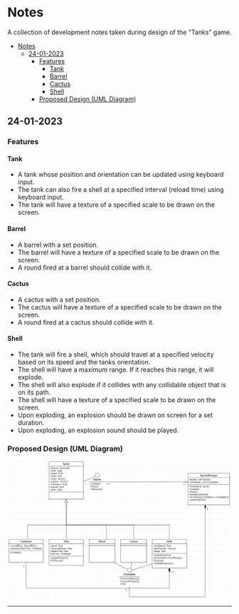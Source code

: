 
# Notes
A collection of development notes taken during design of the "Tanks" game.

- [Notes](#notes)
  - [24-01-2023](#24-01-2023)
    - [Features](#features)
      - [Tank](#tank)
      - [Barrel](#barrel)
      - [Cactus](#cactus)
      - [Shell](#shell)
    - [Proposed Design (UML Diagram)](#proposed-design-uml-diagram)

## 24-01-2023
### Features
#### Tank
- A tank whose position and orientation can be updated using keyboard input.
- The tank can also fire a shell at a specified interval (reload time) using keyboard input.
- The tank will have a texture of a specified scale to be drawn on the screen.

#### Barrel
- A barrel with a set position.
- The barrel will have a texture of a specified scale to be drawn on the screen.
- A round fired at a barrel should collide with it.

#### Cactus
- A cactus with a set position.
- The cactus will have a texture of a specified scale to be drawn on the screen.
- A round fired at a cactus should collide with it.

#### Shell
- The tank will fire a shell, which should travel at a specified velocity based on its speed and the tanks orientation.
- The shell will have a maximum range. If it reaches this range, it will explode.
- The shell will also explode if it collides with any collidable object that is on its path.
- The shell will have a texture of a specified scale to be drawn on the screen.
- Upon exploding, an explosion should be drawn on screen for a set duration.
- Upon exploding, an explosion sound should be played.

### Proposed Design (UML Diagram)

![tanks](./UML/tanks.png)

---
